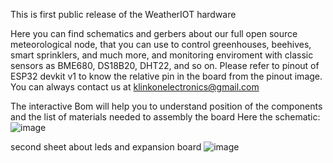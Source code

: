 This is first public release of the WeatherIOT hardware

Here you can find schematics and gerbers about our full open source meteorological node, that you can use to control greenhouses, beehives, smart sprinklers, and much more, and monitoring enviroment with classic sensors as BME680, DS18B20, DHT22, and so on. Please refer to pinout of ESP32 devkit v1 to know the relative pin in the board from the pinout image. You can always contact us at klinkonelectronics@gmail.com

The interactive Bom will help you to understand position of the components and the list of materials needed to assembly the board
Here the schematic:
![image](https://github.com/klinkon-electronics/WeatherIOT-Hardware/assets/71409053/639e4d60-d75c-4e65-83a3-e6942ffee97f)

second sheet about leds and expansion board
![image](https://github.com/klinkon-electronics/WeatherIOT-Hardware/assets/71409053/24631cf9-dd52-4353-b277-59ca3e0eb4a6)

